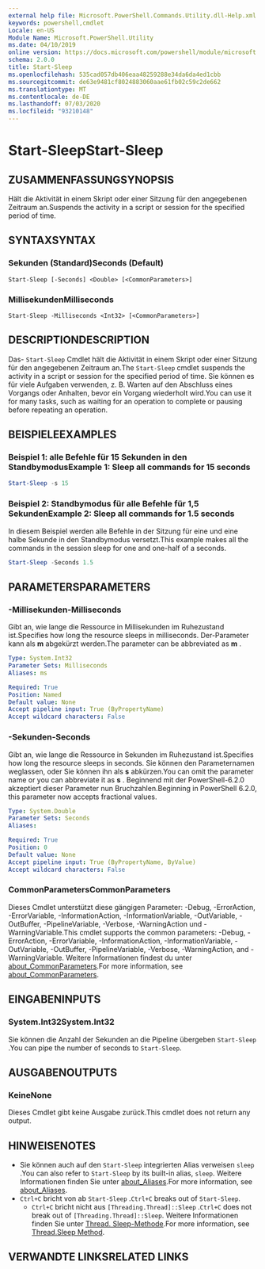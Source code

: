```yaml
---
external help file: Microsoft.PowerShell.Commands.Utility.dll-Help.xml
keywords: powershell,cmdlet
Locale: en-US
Module Name: Microsoft.PowerShell.Utility
ms.date: 04/10/2019
online version: https://docs.microsoft.com/powershell/module/microsoft.powershell.utility/start-sleep?view=powershell-7&WT.mc_id=ps-gethelp
schema: 2.0.0
title: Start-Sleep
ms.openlocfilehash: 535cad057db406eaa48259288e34da6da4ed1cbb
ms.sourcegitcommit: de63e9481cf8024883060aae61fb02c59c2de662
ms.translationtype: MT
ms.contentlocale: de-DE
ms.lasthandoff: 07/03/2020
ms.locfileid: "93210148"
---
```

# <span data-ttu-id="32cd1-103">Start-Sleep</span><span class="sxs-lookup"><span data-stu-id="32cd1-103">Start-Sleep</span></span>

## <span data-ttu-id="32cd1-104">ZUSAMMENFASSUNG</span><span class="sxs-lookup"><span data-stu-id="32cd1-104">SYNOPSIS</span></span>
<span data-ttu-id="32cd1-105">Hält die Aktivität in einem Skript oder einer Sitzung für den angegebenen Zeitraum an.</span><span class="sxs-lookup"><span data-stu-id="32cd1-105">Suspends the activity in a script or session for the specified period of time.</span></span>

## <span data-ttu-id="32cd1-106">SYNTAX</span><span class="sxs-lookup"><span data-stu-id="32cd1-106">SYNTAX</span></span>

### <span data-ttu-id="32cd1-107">Sekunden (Standard)</span><span class="sxs-lookup"><span data-stu-id="32cd1-107">Seconds (Default)</span></span>

```
Start-Sleep [-Seconds] <Double> [<CommonParameters>]
```

### <span data-ttu-id="32cd1-108">Millisekunden</span><span class="sxs-lookup"><span data-stu-id="32cd1-108">Milliseconds</span></span>

```
Start-Sleep -Milliseconds <Int32> [<CommonParameters>]
```

## <span data-ttu-id="32cd1-109">DESCRIPTION</span><span class="sxs-lookup"><span data-stu-id="32cd1-109">DESCRIPTION</span></span>

<span data-ttu-id="32cd1-110">Das- `Start-Sleep` Cmdlet hält die Aktivität in einem Skript oder einer Sitzung für den angegebenen Zeitraum an.</span><span class="sxs-lookup"><span data-stu-id="32cd1-110">The `Start-Sleep` cmdlet suspends the activity in a script or session for the specified period of time.</span></span> <span data-ttu-id="32cd1-111">Sie können es für viele Aufgaben verwenden, z. B. Warten auf den Abschluss eines Vorgangs oder Anhalten, bevor ein Vorgang wiederholt wird.</span><span class="sxs-lookup"><span data-stu-id="32cd1-111">You can use it for many tasks, such as waiting for an operation to complete or pausing before repeating an operation.</span></span>

## <span data-ttu-id="32cd1-112">BEISPIELE</span><span class="sxs-lookup"><span data-stu-id="32cd1-112">EXAMPLES</span></span>

### <span data-ttu-id="32cd1-113">Beispiel 1: alle Befehle für 15 Sekunden in den Standbymodus</span><span class="sxs-lookup"><span data-stu-id="32cd1-113">Example 1: Sleep all commands for 15 seconds</span></span>

```powershell
Start-Sleep -s 15
```

### <span data-ttu-id="32cd1-114">Beispiel 2: Standbymodus für alle Befehle für 1,5 Sekunden</span><span class="sxs-lookup"><span data-stu-id="32cd1-114">Example 2: Sleep all commands for 1.5 seconds</span></span>

<span data-ttu-id="32cd1-115">In diesem Beispiel werden alle Befehle in der Sitzung für eine und eine halbe Sekunde in den Standbymodus versetzt.</span><span class="sxs-lookup"><span data-stu-id="32cd1-115">This example makes all the commands in the session sleep for one and one-half of a seconds.</span></span>

```powershell
Start-Sleep -Seconds 1.5
```

## <span data-ttu-id="32cd1-116">PARAMETERS</span><span class="sxs-lookup"><span data-stu-id="32cd1-116">PARAMETERS</span></span>

### <span data-ttu-id="32cd1-117">-Millisekunden</span><span class="sxs-lookup"><span data-stu-id="32cd1-117">-Milliseconds</span></span>

<span data-ttu-id="32cd1-118">Gibt an, wie lange die Ressource in Millisekunden im Ruhezustand ist.</span><span class="sxs-lookup"><span data-stu-id="32cd1-118">Specifies how long the resource sleeps in milliseconds.</span></span> <span data-ttu-id="32cd1-119">Der-Parameter kann als **m** abgekürzt werden.</span><span class="sxs-lookup"><span data-stu-id="32cd1-119">The parameter can be abbreviated as **m** .</span></span>

```yaml
Type: System.Int32
Parameter Sets: Milliseconds
Aliases: ms

Required: True
Position: Named
Default value: None
Accept pipeline input: True (ByPropertyName)
Accept wildcard characters: False
```

### <span data-ttu-id="32cd1-120">-Sekunden</span><span class="sxs-lookup"><span data-stu-id="32cd1-120">-Seconds</span></span>

<span data-ttu-id="32cd1-121">Gibt an, wie lange die Ressource in Sekunden im Ruhezustand ist.</span><span class="sxs-lookup"><span data-stu-id="32cd1-121">Specifies how long the resource sleeps in seconds.</span></span> <span data-ttu-id="32cd1-122">Sie können den Parameternamen weglassen, oder Sie können ihn als **s** abkürzen.</span><span class="sxs-lookup"><span data-stu-id="32cd1-122">You can omit the parameter name or you can abbreviate it as **s** .</span></span> <span data-ttu-id="32cd1-123">Beginnend mit der PowerShell-6.2.0 akzeptiert dieser Parameter nun Bruchzahlen.</span><span class="sxs-lookup"><span data-stu-id="32cd1-123">Beginning in PowerShell 6.2.0, this parameter now accepts fractional values.</span></span>

```yaml
Type: System.Double
Parameter Sets: Seconds
Aliases:

Required: True
Position: 0
Default value: None
Accept pipeline input: True (ByPropertyName, ByValue)
Accept wildcard characters: False
```

### <span data-ttu-id="32cd1-124">CommonParameters</span><span class="sxs-lookup"><span data-stu-id="32cd1-124">CommonParameters</span></span>

<span data-ttu-id="32cd1-125">Dieses Cmdlet unterstützt diese gängigen Parameter: -Debug, -ErrorAction, -ErrorVariable, -InformationAction, -InformationVariable, -OutVariable, -OutBuffer, -PipelineVariable, -Verbose, -WarningAction und -WarningVariable.</span><span class="sxs-lookup"><span data-stu-id="32cd1-125">This cmdlet supports the common parameters: -Debug, -ErrorAction, -ErrorVariable, -InformationAction, -InformationVariable, -OutVariable, -OutBuffer, -PipelineVariable, -Verbose, -WarningAction, and -WarningVariable.</span></span> <span data-ttu-id="32cd1-126">Weitere Informationen findest du unter [about_CommonParameters](../Microsoft.PowerShell.Core/About/about_CommonParameters.md).</span><span class="sxs-lookup"><span data-stu-id="32cd1-126">For more information, see [about_CommonParameters](../Microsoft.PowerShell.Core/About/about_CommonParameters.md).</span></span>

## <span data-ttu-id="32cd1-127">EINGABEN</span><span class="sxs-lookup"><span data-stu-id="32cd1-127">INPUTS</span></span>

### <span data-ttu-id="32cd1-128">System.Int32</span><span class="sxs-lookup"><span data-stu-id="32cd1-128">System.Int32</span></span>

<span data-ttu-id="32cd1-129">Sie können die Anzahl der Sekunden an die Pipeline übergeben `Start-Sleep` .</span><span class="sxs-lookup"><span data-stu-id="32cd1-129">You can pipe the number of seconds to `Start-Sleep`.</span></span>

## <span data-ttu-id="32cd1-130">AUSGABEN</span><span class="sxs-lookup"><span data-stu-id="32cd1-130">OUTPUTS</span></span>

### <span data-ttu-id="32cd1-131">Keine</span><span class="sxs-lookup"><span data-stu-id="32cd1-131">None</span></span>

<span data-ttu-id="32cd1-132">Dieses Cmdlet gibt keine Ausgabe zurück.</span><span class="sxs-lookup"><span data-stu-id="32cd1-132">This cmdlet does not return any output.</span></span>

## <span data-ttu-id="32cd1-133">HINWEISE</span><span class="sxs-lookup"><span data-stu-id="32cd1-133">NOTES</span></span>

- <span data-ttu-id="32cd1-134">Sie können auch auf den `Start-Sleep` integrierten Alias verweisen `sleep` .</span><span class="sxs-lookup"><span data-stu-id="32cd1-134">You can also refer to `Start-Sleep` by its built-in alias, `sleep`.</span></span> <span data-ttu-id="32cd1-135">Weitere Informationen finden Sie unter [about_Aliases](../Microsoft.PowerShell.Core/About/about_Aliases.md).</span><span class="sxs-lookup"><span data-stu-id="32cd1-135">For more information, see [about_Aliases](../Microsoft.PowerShell.Core/About/about_Aliases.md).</span></span>
- <span data-ttu-id="32cd1-136">`Ctrl+C` bricht von ab `Start-Sleep` .</span><span class="sxs-lookup"><span data-stu-id="32cd1-136">`Ctrl+C` breaks out of `Start-Sleep`.</span></span>
  - <span data-ttu-id="32cd1-137">`Ctrl+C` bricht nicht aus `[Threading.Thread]::Sleep` .</span><span class="sxs-lookup"><span data-stu-id="32cd1-137">`Ctrl+C` does not break out of `[Threading.Thread]::Sleep`.</span></span> <span data-ttu-id="32cd1-138">Weitere Informationen finden Sie unter [Thread. Sleep-Methode](/dotnet/api/system.threading.thread.sleep).</span><span class="sxs-lookup"><span data-stu-id="32cd1-138">For more information, see [Thread.Sleep Method](/dotnet/api/system.threading.thread.sleep).</span></span>

## <span data-ttu-id="32cd1-139">VERWANDTE LINKS</span><span class="sxs-lookup"><span data-stu-id="32cd1-139">RELATED LINKS</span></span>
